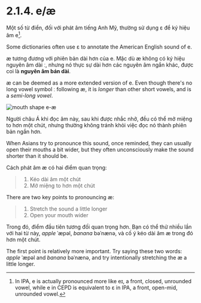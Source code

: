 # 2.1.4. <span class="pho">e</span>/<span class="pho">æ</span>

Một số từ điển, đối với phát âm tiếng Anh Mỹ, thường sử dụng <span class="pho">ɛ</span> để ký hiệu âm <span class="pho">e</span>[^1].

Some dictionaries often use <span class="pho">ɛ</span> to annotate the American English sound of <span class="pho">e</span>.

<span class="pho">æ</span> tương đương với phiên bản dài hơn của <span class="pho">e</span>. Mặc dù <span class="pho">æ</span> không có ký hiệu nguyên âm dài <span class="pho">ː</span>, nhưng nó thực sự dài hơn các nguyên âm ngắn khác, được coi là **nguyên âm bán dài**.

<span class="pho">æ</span> can be deemed as a more extended version of <span class="pho">e</span>. Even though there's no long vowel symbol <span class="pho">ː</span> following <span class="pho">æ</span>, it is _longer_ than other short vowels, and is a _semi-long vowel_.

![mouth shape e-æ](/images/vowels-mouth-e-æ.svg)

Người châu Á khi đọc âm này, sau khi được nhắc nhở, đều có thể mở miệng to hơn một chút, nhưng thường không tránh khỏi việc đọc nó thành phiên bản ngắn hơn.

When Asians try to pronounce this sound, once reminded, they can usually open their mouths a bit wider, but they often unconsciously make the sound shorter than it should be.

Cách phát âm <span class="pho">æ</span> có hai điểm quan trọng:

> 1. Kéo dài âm một chút
> 2. Mở miệng to hơn một chút

There are two key points to pronouncing <span class="pho">æ</span>:

> 1. Stretch the sound a little longer
> 2. Open your mouth wider

Trong đó, điểm đầu tiên tương đối quan trọng hơn. Bạn có thể thử nhiều lần với hai từ này, _apple_ <span class="pho alt">ˈæpəl</span><span class="speak-word-inline" data-audio-us-male="/audios/us/apple-us-male.mp3" data-audio-us-female="/audios/us/apple-us-female.mp3"></span>, _banana_ <span class="pho alt">bəˈnænə</span><span class="speak-word-inline" data-audio-us-male="/audios/us/banana-us-male.mp3" data-audio-us-female="/audios/us/banana-us-female.mp3"></span>, và cố ý kéo dài âm <span class="pho">æ</span> trong đó hơn một chút.

The first point is relatively more important. Try saying these two words: _apple_ <span class="pho alt">ˈæpəl</span> and _banana_ <span class="pho alt">bəˈnænə</span>, and try intentionally stretching the <span class="pho">æ</span> a little longer.

[^1]: In IPA, <span class="pho">e</span><span class="speak-word-inline" data-audio-us-male="/audios/us/Close-mid_front_unrounded_vowel.ogg.mp3"></span> is actually pronounced more like <span class="pho">eɪ</span>, a front, closed, unrounded vowel, while <span class="pho">e</span> in CEPD is equivalent to <span class="pho">ɛ</span><span class="speak-word-inline" data-audio-us-male="/audios/us/Open-mid_front_unrounded_vowel.ogg.mp3"></span> in IPA, a front, open-mid, unrounded vowel.
